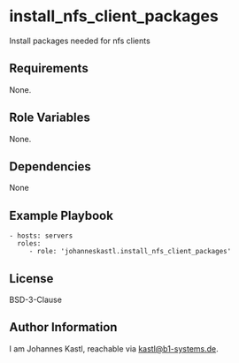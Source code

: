 install_nfs_client_packages
=========

Install packages needed for nfs clients

Requirements
------------

None.

Role Variables
--------------

None.

Dependencies
------------

None

Example Playbook
----------------

    - hosts: servers
      roles:
         - role: 'johanneskastl.install_nfs_client_packages'

License
-------

BSD-3-Clause

Author Information
------------------

I am Johannes Kastl, reachable via kastl@b1-systems.de.
